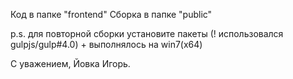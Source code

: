 ﻿Код в папке "frontend"
Сборка в папке "public"

p.s. для повторной сборки установите пакеты (! использовался gulpjs/gulp#4.0) + выполнялось на win7(x64)

С уважением, Йовка Игорь.

